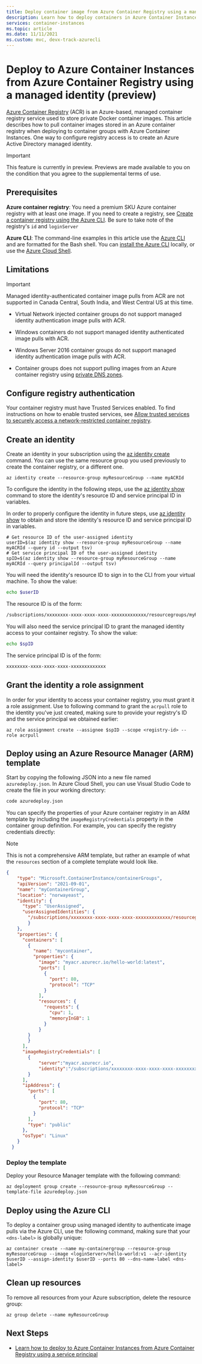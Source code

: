 ```yaml
---
title: Deploy container image from Azure Container Registry using a managed identity
description: Learn how to deploy containers in Azure Container Instances by pulling container images from an Azure container registry using a managed identity.
services: container-instances
ms.topic: article
ms.date: 11/11/2021
ms.custom: mvc, devx-track-azurecli
---
```


# Deploy to Azure Container Instances from Azure Container Registry using a managed identity (preview)

[Azure Container Registry][acr-overview] (ACR) is an Azure-based, managed container registry service used to store private Docker container images. This article describes how to pull container images stored in an Azure container registry when deploying to container groups with Azure Container Instances. One way to configure registry access is to create an Azure Active Directory managed identity.

> [!IMPORTANT]
> This feature is currently in preview. Previews are made available to you on the condition that you agree to the supplemental terms of use.

## Prerequisites

**Azure container registry**: You need a premium SKU Azure container registry with at least one image. If you need to create a registry, see [Create a container registry using the Azure CLI][acr-get-started]. Be sure to take note of the registry's `id` and `loginServer`

**Azure CLI**: The command-line examples in this article use the [Azure CLI](/cli/azure/) and are formatted for the Bash shell. You can [install the Azure CLI](/cli/azure/install-azure-cli) locally, or use the [Azure Cloud Shell][cloud-shell-bash].

## Limitations

> [!IMPORTANT]
> Managed identity-authenticated container image pulls from ACR are not supported in Canada Central, South India, and West Central US at this time.  

* Virtual Network injected container groups do not support managed identity authentication image pulls with ACR.

* Windows containers do not support managed identity authenticated image pulls with ACR.

* Windows Server 2016 container groups do not support managed identity authentication image pulls with ACR.

* Container groups does not support pulling images from an Azure container registry using [private DNS zones][private-dns-zones].

## Configure registry authentication

Your container registry must have Trusted Services enabled. To find instructions on how to enable trusted services, see [Allow trusted services to securely access a network-restricted container registry][allow-access-trusted-services].

## Create an identity

Create an identity in your subscription using the [az identity create][az-identity-create] command. You can use the same resource group you used previously to create the container registry, or a different one.

```azurecli-interactive
az identity create --resource-group myResourceGroup --name myACRId
```

To configure the identity in the following steps, use the [az identity show][az-identity-show] command to store the identity's resource ID and service principal ID in variables.

In order to properly configure the identity in future steps, use [az identity show][az-identity-show] to obtain and store the identity's resource ID and service principal ID in variables.

```azurecli-interactive
# Get resource ID of the user-assigned identity
userID=$(az identity show --resource-group myResourceGroup --name myACRId --query id --output tsv)
# Get service principal ID of the user-assigned identity
spID=$(az identity show --resource-group myResourceGroup --name myACRId --query principalId --output tsv)
```

You will need the identity's resource ID to sign in to the CLI from your virtual machine. To show the value:

```bash
echo $userID
```

The resource ID is of the form:

```bash
/subscriptions/xxxxxxxx-xxxx-xxxx-xxxx-xxxxxxxxxxxxx/resourcegroups/myResourceGroup/providers/Microsoft.ManagedIdentity/userAssignedIdentities/myACRId
```

You will also need the service principal ID to grant the managed identity access to your container registry. To show the value:

```bash
echo $spID
```

The service principal ID is of the form:

```bash
xxxxxxxx-xxxx-xxxx-xxxx-xxxxxxxxxxxxx
```

## Grant the identity a role assignment

In order for your identity to access your container registry, you must grant it a role assignment. Use to following command to grant the `acrpull` role to the identity you've just created, making sure to provide your registry's ID and the service principal we obtained earlier:

```azurecli-interactive
az role assignment create --assignee $spID --scope <registry-id> --role acrpull
```

## Deploy using an Azure Resource Manager (ARM) template

Start by copying the following JSON into a new file named `azuredeploy.json`. In Azure Cloud Shell, you can use Visual Studio Code to create the file in your working directory:

```bash
code azuredeploy.json
```

You can specify the properties of your Azure container registry in an ARM template by including the `imageRegistryCredentials` property in the container group definition. For example, you can specify the registry credentials directly:

> [!NOTE]
> This is not a comprehensive ARM template, but rather an example of what the `resources` section of a complete template would look like.

```JSON
{
    "type": "Microsoft.ContainerInstance/containerGroups",
    "apiVersion": "2021-09-01",
    "name": "myContainerGroup",
    "location": "norwayeast",
    "identity": {
      "type": "UserAssigned",
      "userAssignedIdentities": {
        "/subscriptions/xxxxxxxx-xxxx-xxxx-xxxx-xxxxxxxxxxxxx/resourcegroups/myResourceGroup/providers/Microsoft.ManagedIdentity/userAssignedIdentities/myACRId": {}
        }
    },
    "properties": {
      "containers": [
        {
          "name": "mycontainer",
          "properties": {
            "image": "myacr.azurecr.io/hello-world:latest",
            "ports": [
              {
                "port": 80,
                "protocol": "TCP"
              }
            ],
            "resources": {
              "requests": {
                "cpu": 1,
                "memoryInGB": 1
              }
            }
        }
        }
      ],
      "imageRegistryCredentials": [
        {
            "server":"myacr.azurecr.io",
            "identity":"/subscriptions/xxxxxxxx-xxxx-xxxx-xxxx-xxxxxxxxxxxxx/resourcegroups/myResourceGroup/providers/Microsoft.ManagedIdentity/userAssignedIdentities/myACRId"
        }
      ],
      "ipAddress": {
        "ports": [
          {
            "port": 80,
            "protocol": "TCP"
          }
        ],
        "type": "public"
      },
      "osType": "Linux"
    }
  }
```

### Deploy the template

Deploy your Resource Manager template with the following command:

```azurecli-interactive
az deployment group create --resource-group myResourceGroup --template-file azuredeploy.json
```

## Deploy using the Azure CLI

To deploy a container group using managed identity to authenticate image pulls via the Azure CLI, use the following command, making sure that your `<dns-label>` is globally unique:

```azurecli-interactive
az container create --name my-containergroup --resource-group myResourceGroup --image <loginServer>/hello-world:v1 --acr-identity $userID --assign-identity $userID --ports 80 --dns-name-label <dns-label>
```

## Clean up resources

To remove all resources from your Azure subscription, delete the resource group:

```azurecli-interactive
az group delete --name myResourceGroup
```

## Next Steps

* [Learn how to deploy to Azure Container Instances from Azure Container Registry using a service principal][use-service-principal]

<!-- Links Internal -->

[use-service-principal]: ./container-instances-using-azure-container-registry.md
[az-identity-show]: /cli/azure/identity#az_identity_show
[az-identity-create]: /cli/azure/identity#az_identity_create
[acr-overview]: ../container-registry/container-registry-intro.md
[acr-get-started]: ../container-registry/container-registry-get-started-azure-cli.md
[private-dns-zones]: ../dns/private-dns-privatednszone.md
[allow-access-trusted-services]: ../container-registry/allow-access-trusted-services.md

<!-- Links External -->
[cloud-shell-bash]: https://shell.azure.com/bash